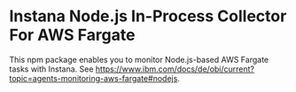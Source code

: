 Instana Node.js In-Process Collector For AWS Fargate
====================================================

This npm package enables you to monitor Node.js-based AWS Fargate tasks with Instana. See <https://www.ibm.com/docs/de/obi/current?topic=agents-monitoring-aws-fargate#nodejs>.

